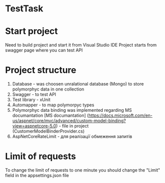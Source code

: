 # TestTask
# Start project
Need to build project and start it from Visual Studio IDE
Project starts from swagger page where you can test API

# Project structure
1. Database - was choosen unralational database (Mongo) to store polymorphyc data in one collection
2. Swagger - to test API
3. Test library - xUnit
4. Automapper - to map polymorpyc types
5. Polymorphyc data binding was implemented regarding MS documantation
[MS documantation] (https://docs.microsoft.com/en-us/aspnet/core/mvc/advanced/custom-model-binding?view=aspnetcore-5.0) -
 file in project (CustomerModelBinderProvider.cs)
6. AspNetCoreRateLimit - для реалізації обмеження запитів

# Limit of requests
To change the limit of requests to one minute you should change the "Limit" field in the appsettings.json file
